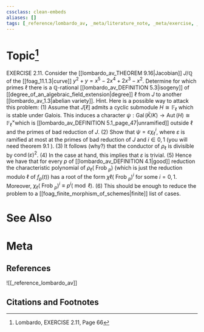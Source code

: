 ```yaml
---
cssclass: clean-embeds
aliases: []
tags: [_reference/lombardo_av, _meta/literature_note, _meta/exercise, _auto/links_added, _meta/TODO/change_title]
---
```

# Topic[^1]
EXERCISE 2.11. Consider the [[lombardo_av_THEOREM 9.16|Jacobian]] $J / \mathbb{Q}$ of the [[foag_11.1.3|curve]] $y^{2}+y=x^{5}-2 x^{4}+2 x^{3}-x^{2}$. Determine for which primes $\ell$ there is a $\mathbb{Q}$-rational [[lombardo_av_DEFINITION 5.3|isogeny]] of [[degree_of_an_algebraic_field_extension|degree]] $\ell$ from $J$ to another [[lombardo_av_1.3|abelian variety]].
Hint. Here is a possible way to attack this problem:
(1) Assume that $J[\ell]$ admits a cyclic submodule $H \cong \mathbb{F}_{\ell}$ which is stable under Galois. This induces a character $\psi: \operatorname{Gal}(\bar{K} / K) \rightarrow \operatorname{Aut}(H) \cong \mathbb{F}_{\ell}^{\times}$which is [[lombardo_av_DEFINITION 5.1_page_47|unramified]] outside $\ell$ and the primes of bad reduction of $J$.
(2) Show that $\psi=\varepsilon \chi_{\ell}^{i}$, where $\varepsilon$ is ramified at most at the primes of bad reduction of $J$ and $i \in 0,1$ (you will need theorem 9.1 ).
(3) It follows (why?) that the conductor of $\rho_{\ell}$ is divisible by $\operatorname{cond}(\varepsilon)^{2}$.
(4) In the case at hand, this implies that $\varepsilon$ is trivial.
(5) Hence we have that for every $p$ of [[lombardo_av_DEFINITION 4.1|good]] reduction the characteristic polynomial of $\rho_{\ell}\left(\right.$ Frob $\left._{p}\right)$ (which is just the reduction modulo $\ell$ of $\left.f_{p}(t)\right)$ has a root of the form $\chi \ell\left(\text { Frob }_{p}\right)^{i}$ for some $i=0,1 .$ Moreover, $\chi_{\ell}\left(\text { Frob }_{p}\right)^{i} \equiv p^{i}(\bmod \ell) .$
(6) This should be enough to reduce the problem to a [[foag_finite_morphism_of_schemes|finite]] list of cases.

# See Also

# Meta
## References
![[_reference_lombardo_av]]

## Citations and Footnotes
[^1]: Lombardo, EXERCISE 2.11, Page 66
